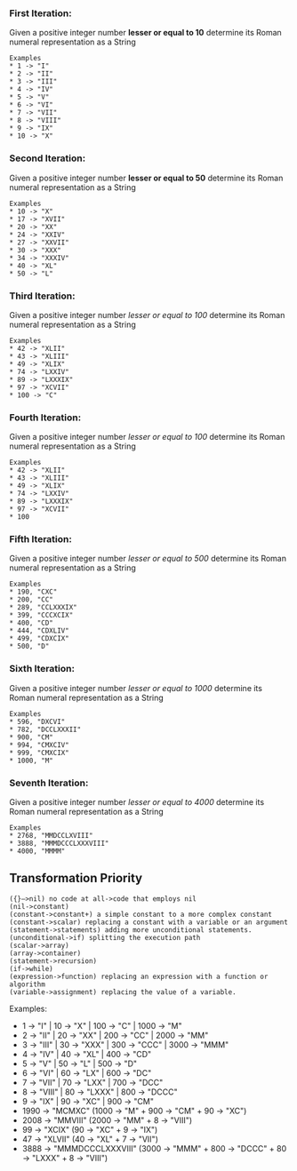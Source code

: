 ### First Iteration:

Given a positive integer number **lesser or equal to 10**
 determine its Roman numeral representation as a String

```
Examples
* 1 -> "I"
* 2 -> "II"
* 3 -> "III"
* 4 -> "IV"
* 5 -> "V"
* 6 -> "VI"
* 7 -> "VII"
* 8 -> "VIII"
* 9 -> "IX"
* 10 -> "X"
```
 
### Second Iteration:

Given a positive integer number **lesser or equal to 50** 
determine its Roman numeral representation as a String

```
Examples
* 10 -> "X"
* 17 -> "XVII"
* 20 -> "XX"
* 24 -> "XXIV"
* 27 -> "XXVII"
* 30 -> "XXX"
* 34 -> "XXXIV"
* 40 -> "XL"
* 50 -> "L"
```

### Third Iteration:

Given a positive integer number *lesser or equal to 100*
determine its Roman numeral representation as a String

```
Examples
* 42 -> "XLII"
* 43 -> "XLIII"
* 49 -> "XLIX"
* 74 -> "LXXIV"
* 89 -> "LXXXIX"
* 97 -> "XCVII"
* 100 -> "C"
```

### Fourth Iteration:

Given a positive integer number *lesser or equal to 100*
determine its Roman numeral representation as a String

```
Examples
* 42 -> "XLII"
* 43 -> "XLIII"
* 49 -> "XLIX"
* 74 -> "LXXIV"
* 89 -> "LXXXIX"
* 97 -> "XCVII"
* 100
```

### Fifth Iteration:

Given a positive integer number *lesser or equal to 500*
determine its Roman numeral representation as a String

```
Examples
* 190, "CXC"
* 200, "CC"
* 289, "CCLXXXIX"
* 399, "CCCXCIX"
* 400, "CD"
* 444, "CDXLIV"
* 499, "CDXCIX"
* 500, "D"
```

### Sixth Iteration:

Given a positive integer number *lesser or equal to 1000*
determine its Roman numeral representation as a String

```
Examples
* 596, "DXCVI"
* 782, "DCCLXXXII"
* 900, "CM"
* 994, "CMXCIV"
* 999, "CMXCIX"
* 1000, "M"
```
### Seventh Iteration:

Given a positive integer number *lesser or equal to 4000*
determine its Roman numeral representation as a String

```
Examples
* 2768, "MMDCCLXVIII"
* 3888, "MMMDCCCLXXXVIII"
* 4000, "MMMM"

```

## Transformation Priority

    ({}–>nil) no code at all->code that employs nil
    (nil->constant)
    (constant->constant+) a simple constant to a more complex constant
    (constant->scalar) replacing a constant with a variable or an argument
    (statement->statements) adding more unconditional statements.
    (unconditional->if) splitting the execution path
    (scalar->array)
    (array->container)
    (statement->recursion)
    (if->while)
    (expression->function) replacing an expression with a function or algorithm
    (variable->assignment) replacing the value of a variable.




Examples:

* 1 -> "I" | 10 -> "X" | 100 -> "C" | 1000 -> "M"
* 2 -> "II" | 20 -> "XX" | 200 -> "CC" | 2000 -> "MM"
* 3 -> "III" | 30 -> "XXX" | 300 -> "CCC" | 3000 -> "MMM"
* 4 -> "IV" | 40 -> "XL" | 400 -> "CD"
* 5 -> "V" | 50 -> "L" | 500 -> "D"
* 6 -> "VI" | 60 -> "LX" | 600 -> "DC"
* 7 -> "VII" | 70 -> "LXX" | 700 -> "DCC"
* 8 -> "VIII" | 80 -> "LXXX" | 800 -> "DCCC"
* 9 -> "IX" | 90 -> "XC" | 900 -> "CM"
* 1990 -> "MCMXC" (1000 -> "M" + 900 -> "CM" + 90 -> "XC")
* 2008 -> "MMVIII" (2000 -> "MM" + 8 -> "VIII")
* 99 -> "XCIX" (90 -> "XC" + 9 -> "IX")
* 47 -> "XLVII" (40 -> "XL" + 7 -> "VII")
* 3888 -> "MMMDCCCLXXXVIII" (3000 -> "MMM" + 800 -> "DCCC" + 80 -> "LXXX" + 8 -> "VIII")
